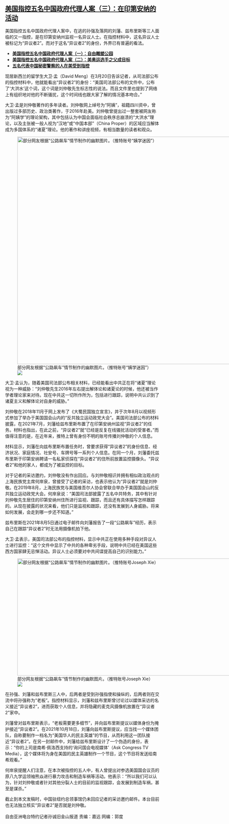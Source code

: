 <!--1647894120000-->
[美国指控五名中国政府代理人案（三）：在印第安纳的活动](https://www.rfa.org/mandarin/yataibaodao/junshiwaijiao/sc-03212022152606.html)
------

<p>美国指控五名中国政府代理人案中，在逃的孙强及落网的刘藩、兹布里斯等三人面临的又一指控，是在印第安纳州监视一名异议人士。在指控材料中，这名异议人士被标记为“异议者2”。而对于这名“异议者2”的身份，外界已有普遍的看法。</p><ul><li><strong><a href="https://www.rfa.org/mandarin/yataibaodao/zhengzhi/sc2-03172022130643.html">美国指控五名中国政府代理人案（一）：自由雕塑公园</a></strong></li><li><strong><a href="https://www.rfa.org/mandarin/yataibaodao/zhengzhi/sc2-03182022134052.html">美国指控五名中国政府代理人案（二）：美奥运选手之父成目标</a></strong></li><li><a href="https://www.rfa.org/mandarin/Xinwen/9-03162022164838.html"><strong>五名代表中国秘密警察的人在美受到指控</strong></a></li></ul><p>现居新西兰的留学生大卫·孟（David Meng）在3月20日告诉记者，从司法部公布的指控材料中，他就能看出“异议者2”的身份：“美国司法部公布的文件中，公布了‘大洪水’这个词，这个词是刘仲敬先生标志性的说法。而且文件里也提到了网络上有组织地对他的不断骚扰，这个时间线也跟大家了解的情况基本吻合。”</p><p>大卫·孟是刘仲敬著作的多年读者。刘仲敬网上绰号为“阿姨”，祖籍四川资中，曾出版过多部历史、政治类著作，于2016年赴美。刘仲敬曾提出过一整套被网友称为“阿姨学”的理论架构，其中包括认为中国会面临社会秩序总崩溃的“大洪水”理论，以及主张被一般人视为“汉地”或“中国本部”（China Proper）的区域应当解体成为多国体系的“诸夏”理论。他的著作和讲座视频，有相当数量的读者和观众。</p><p><figure class="image-richtext image-inline captioned" style="width:778px;"><img alt="部分网友根据“公路飙车”情节制作的幽默图片。（推特账号“姨学迷因”）" height="742" src="https://www.rfa.org/mandarin/yataibaodao/junshiwaijiao/sc-03212022152606.html/m0321-sc2.jpg/@@images/af6f2b62-2391-4691-a17c-b307d274cecd.jpeg" title="2" width="778"/><figcaption class="image-caption">部分网友根据“公路飙车”情节制作的幽默图片。（推特账号“姨学迷因”）</figcaption><small></small><div id="zoomattribute"><a data-caption="部分网友根据“公路飙车”情节制作的幽默图片。（推特账号“姨学迷因”）" data-fancybox="" href="https://www.rfa.org/mandarin/yataibaodao/junshiwaijiao/sc-03212022152606.html/m0321-sc2.jpg" id="single_image" title="部分网友根据“公路飙车”情节制作的幽默图片。（推特账号“姨学迷因”）"><img src="/++plone++rfa-resources/img/icon-zoom.png"/></a></div></figure></p><p>大卫·孟认为，随着美国司法部公布相关材料，已经能看出中共正在将“诸夏”理论视为一种威胁：“刘仲敬先生2016年左右提出解体论和诸夏论的时候，他还被当作学者理论家来对待。现在中共这一切所作所为，包括进行跟踪，说明中共认识到了诸夏主义和解体论对自身的威胁。”</p><p>刘仲敬在2018年11月于网上发布了《大蜀民国独立宣言》，并于次年8月以视频形式参加了举办于美国国会山内的“反共独立运动政党大会”。美国司法部公布的材料披露，在2021年7月，刘藩给兹布里斯布置了在印第安纳州监视“异议者2”的任务。材料也指出，在此之前，“异议者2”就“已经是反复在线骚扰活动的受害者。”而值得注意的是，在近年来，推特上曾有身份不明的账号传播刘仲敬的个人信息。</p><p>材料显示，刘藩在向兹布里斯布置任务时，曾要求获得“异议者2”的身份信息、经济状况、家庭情况、社安号、车牌号等一系列个人信息。在同一个月，刘藩委托兹布里斯于印第安纳聘请一名私家侦探在“异议者2”的住所前放置监控摄像头。“异议者2”和他的家人，都成为了被监控的目标。</p><p>对于记者的采访邀约，刘仲敬没有作出回应。与刘仲敬相识并拥有相似政治观点的上海民族党主席何岸泉，曾接受了记者的采访，也表示他认为“异议者2”就是刘仲敬。在2019年8月，上海民族党与美国维吾尔人协会曾联合举办于美国国会山的反共独立运动政党大会。何岸泉说：“美国司法部披露了五名中共特务，其中有针对刘仲敬先生居住的印第安纳州住所进行监视、跟踪，而且还有具体描写怎样跟踪的。从现在披露的状况来看，他们只是监视和跟踪，还没有发展到人身威胁。将来如何发展，会走到哪一步还不知道。”</p><p>兹布里斯在2021年8月5日通过电子邮件向刘藩报告了一段“公路飙车”经历，表示自己在跟踪“异议者2”时无法用摄像机拍下他。</p><p>大卫·孟表示，美国司法部公布的指控材料，显示中共正在使用多种手段对异议人士进行监控：“这个文件中显示了中共的各种卑劣手段，说明中共已经在美国这些西方国家肆无忌惮活动。异议人士必须要对中共间谍提高自己的识别能力。”</p><p><figure class="image-richtext image-inline captioned" style="width:728px;"><img alt="部分网友根据“公路飙车”情节制作的幽默图片。（推特账号Joseph Xie）" height="382" src="https://www.rfa.org/mandarin/yataibaodao/junshiwaijiao/sc-03212022152606.html/m0321-sc3.png/@@images/6f66fafa-32dd-4e1a-85b6-a37831ed686a.png" title="3" width="728"/><figcaption class="image-caption">部分网友根据“公路飙车”情节制作的幽默图片。（推特账号Joseph Xie）</figcaption><small></small><div id="zoomattribute"><a data-caption="部分网友根据“公路飙车”情节制作的幽默图片。（推特账号Joseph Xie）" data-fancybox="" href="https://www.rfa.org/mandarin/yataibaodao/junshiwaijiao/sc-03212022152606.html/m0321-sc3.png" id="single_image" title="部分网友根据“公路飙车”情节制作的幽默图片。（推特账号Joseph Xie）"><img src="/++plone++rfa-resources/img/icon-zoom.png"/></a></div></figure></p><p>在孙强、刘藩和兹布里斯三人中，后两者是受到孙强指使和操纵的，后两者则在交流中将孙强称为“老板”。指控材料显示，刘藩和兹布里斯曾讨论过以媒体采访的名义接近“异议者2”，进而获取个人信息，并将隐藏的麦克风摄像机放置在“异议者2”家中。</p><p>刘藩曾对兹布里斯表示，“老板需要更多细节”，并向兹布里斯提议以媒体身份为掩护接近“异议者2”。在2021年10月18日，刘藩向兹布里斯提议，应当找一个媒体团队，自称要制作一档名为“美国华人的民主英雄”的节目，从而利用这一团队接近“异议者2”。在另一封邮件中，刘藩给兹布里斯设计了一个伪造的身份，表示：“你的上司是南希·佩洛西支持的‘询问国会电视媒体’（Ask Congress TV Media），这个媒体将为身在美国的民主英雄制作一个节目，这个节目将发送给南希观看。”</p><p>何岸泉提醒人们注意，在本次被指控的五人中，有人曾提出对参选美国国会议员的原八九学运领袖熊焱进行暴力攻击和制造车祸等活动。他表示：“所以我们可以认为，针对刘仲敬或者针对其他分裂人士的目前的监视跟踪，会发展到制造车祸，甚至是谋杀。”</p><p>截止到本文发稿时，中国驻纽约总领事馆仍未回应记者的采访邀约邮件。本台目前也无法独立核实“异议者2”是否就是刘仲敬。<br/><br/>自由亚洲电台特约记者孙诚旧金山报道 责编：嘉远 网编：郭度</p>

